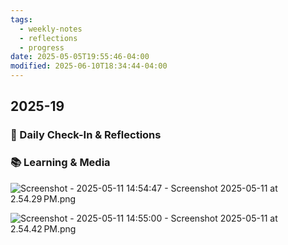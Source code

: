 ```yaml
---
tags:
  - weekly-notes
  - reflections
  - progress
date: 2025-05-05T19:55:46-04:00
modified: 2025-06-10T18:34:44-04:00
---
```

## 2025-19
### 🌟 Daily Check-In & Reflections

<!-- Note any physical activity, mindfulness practice, or self-care -->

### 📚 Learning & Media
<!-- Books, articles, movies, TV shows, podcasts consumed -->

![Screenshot - 2025-05-11 14:54:47 - Screenshot 2025-05-11 at 2.54.29 PM.png](http://res.cloudinary.com/ejf/image/upload/v1746989686/Screenshot_2025-05-11_at_2.54.29_PM.png)

![Screenshot - 2025-05-11 14:55:00 - Screenshot 2025-05-11 at 2.54.42 PM.png](http://res.cloudinary.com/ejf/image/upload/v1746989699/Screenshot_2025-05-11_at_2.54.42_PM.png)
